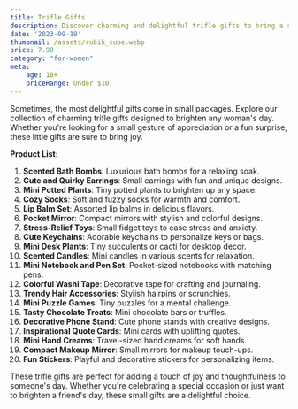 ```yaml
---
title: Trifle Gifts
description: Discover charming and delightful trifle gifts to bring a smile to any woman's face.
date: '2023-09-19'
thumbnail: /assets/rubik_cube.webp
price: 7.99
category: "for-women"
meta:
    age: 18+
    priceRange: Under $10
---
```

Sometimes, the most delightful gifts come in small packages. Explore our collection of charming trifle gifts designed to brighten any woman's day. Whether you're looking for a small gesture of appreciation or a fun surprise, these little gifts are sure to bring joy.

**Product List:**
1. **Scented Bath Bombs**: Luxurious bath bombs for a relaxing soak.
2. **Cute and Quirky Earrings**: Small earrings with fun and unique designs.
3. **Mini Potted Plants**: Tiny potted plants to brighten up any space.
4. **Cozy Socks**: Soft and fuzzy socks for warmth and comfort.
5. **Lip Balm Set**: Assorted lip balms in delicious flavors.
6. **Pocket Mirror**: Compact mirrors with stylish and colorful designs.
7. **Stress-Relief Toys**: Small fidget toys to ease stress and anxiety.
8. **Cute Keychains**: Adorable keychains to personalize keys or bags.
9. **Mini Desk Plants**: Tiny succulents or cacti for desktop decor.
10. **Scented Candles**: Mini candles in various scents for relaxation.
11. **Mini Notebook and Pen Set**: Pocket-sized notebooks with matching pens.
12. **Colorful Washi Tape**: Decorative tape for crafting and journaling.
13. **Trendy Hair Accessories**: Stylish hairpins or scrunchies.
14. **Mini Puzzle Games**: Tiny puzzles for a mental challenge.
15. **Tasty Chocolate Treats**: Mini chocolate bars or truffles.
16. **Decorative Phone Stand**: Cute phone stands with creative designs.
17. **Inspirational Quote Cards**: Mini cards with uplifting quotes.
18. **Mini Hand Creams**: Travel-sized hand creams for soft hands.
19. **Compact Makeup Mirror**: Small mirrors for makeup touch-ups.
20. **Fun Stickers**: Playful and decorative stickers for personalizing items.

These trifle gifts are perfect for adding a touch of joy and thoughtfulness to someone's day. Whether you're celebrating a special occasion or just want to brighten a friend's day, these small gifts are a delightful choice.
